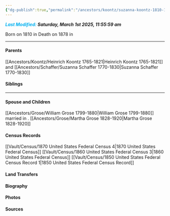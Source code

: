 ```yaml
---
{"dg-publish":true,"permalink":"/ancestors/koontz/suzanna-koontz-1810-1878/","tags":["Suzanna-Koontz"]}
---
```


***<font color="#00b0f0">Last Modified:</font> Saturday, March 1st 2025, 11:55:59 am***

Born on  1810 in <!-- link to place -->
Death on 1878 in <!-- link to place -->

---
#### Parents

[[Ancestors/Koontz/Heinrich Koontz 1765-1821\|Heinrich Koontz 1765-1821]] and [[Ancestors/Schaffer/Suzanna Schaffer 1770-1830\|Suzanna Schaffer 1770-1830]]
#### Siblings
<!-- Link to sibling -->

---
#### Spouse and Children
[[Ancestors/Grose/William Grose 1799-1880\|William Grose 1799-1880]] married <!-- link to date --> in <!-- link to place -->.
[[Ancestors/Grose/Martha Grose 1828-1920\|Martha Grose 1828-1920]]

#### Census Records
[[Vault/Census/1870 United States Federal Census 4\|1870 United States Federal Census]]
[[Vault/Census/1860 United States Federal Census 3\|1860 United States Federal Census]]
[[Vault/Census/1850 United States Federal Census Record 1\|1850 United States Federal Census Record]]
#### Land Transfers

#### Biography

#### Photos

#### Sources

